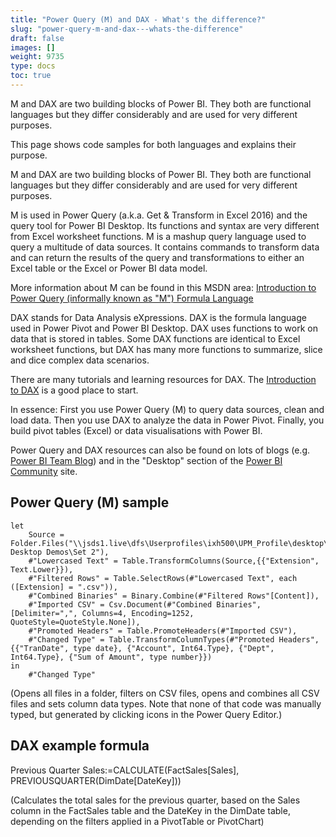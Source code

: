 ```yaml
---
title: "Power Query (M) and DAX - What's the difference?"
slug: "power-query-m-and-dax---whats-the-difference"
draft: false
images: []
weight: 9735
type: docs
toc: true
---
```


M and DAX are two building blocks of Power BI. They both are functional languages but they differ considerably and are used for very different purposes. 

This page shows code samples for both languages and explains their purpose.


M and DAX are two building blocks of Power BI. They both are functional languages but they differ considerably and are used for very different purposes.

M is used in Power Query (a.k.a. Get & Transform in Excel 2016) and the query tool for Power BI Desktop. Its functions and syntax are very different from Excel worksheet functions. M is a mashup query language used to query a multitude of data sources. It contains commands to transform data and can return the results of the query and transformations to either an Excel table or the Excel or Power BI data model.

More information about M can be found in this MSDN area:
[Introduction to Power Query (informally known as "M") Formula Language](https://msdn.microsoft.com/en-us/library/mt270235.aspx?f=255&MSPPError=-2147217396) 

DAX stands for Data Analysis eXpressions. DAX is the formula language used in Power Pivot and Power BI Desktop. DAX uses functions to work on data that is stored in tables. Some DAX functions are identical to Excel worksheet functions, but DAX has many more functions to summarize, slice and dice complex data scenarios.

There are many tutorials and learning resources for DAX. The [Introduction to DAX][1] is a good place to start. 

In essence: First you use Power Query (M) to query data sources, clean and load data. Then you use DAX to analyze the data in Power Pivot. Finally, you build pivot tables (Excel) or data visualisations with Power BI.

Power Query and DAX resources can also be found on lots of blogs (e.g. [Power BI Team Blog][2]) and in the "Desktop" section of the [Power BI Community][3] site.


  [1]: https://powerbi.microsoft.com/en-us/guided-learning/powerbi-learning-7-1-intro-to-dax/
  [2]: https://powerbi.microsoft.com/en-us/blog/
  [3]: http://community.powerbi.com/

## Power Query (M) sample
    let
        Source = Folder.Files("\\jsds1.live\dfs\Userprofiles\ixh500\UPM_Profile\desktop\PQ Desktop Demos\Set 2"),
        #"Lowercased Text" = Table.TransformColumns(Source,{{"Extension", Text.Lower}}),
        #"Filtered Rows" = Table.SelectRows(#"Lowercased Text", each ([Extension] = ".csv")),
        #"Combined Binaries" = Binary.Combine(#"Filtered Rows"[Content]),
        #"Imported CSV" = Csv.Document(#"Combined Binaries",[Delimiter=",", Columns=4, Encoding=1252, QuoteStyle=QuoteStyle.None]),
        #"Promoted Headers" = Table.PromoteHeaders(#"Imported CSV"),
        #"Changed Type" = Table.TransformColumnTypes(#"Promoted Headers",{{"TranDate", type date}, {"Account", Int64.Type}, {"Dept", Int64.Type}, {"Sum of Amount", type number}})
    in
        #"Changed Type"

(Opens all files in a folder, filters on CSV files, opens and combines all CSV files and sets column data types. Note that none of that code was manually typed, but generated by clicking icons in the Power Query Editor.)

## DAX example formula
Previous Quarter Sales:=CALCULATE(FactSales[Sales], PREVIOUSQUARTER(DimDate[DateKey]))

(Calculates the total sales for the previous quarter, based on the Sales column in the FactSales table and the DateKey in the DimDate table, depending on the filters applied in a PivotTable or PivotChart)

